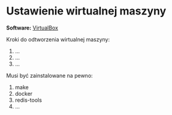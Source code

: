 # Ustawienie wirtualnej maszyny

**Software:** [VirtualBox](https://www.virtualbox.org/)

Kroki do odtworzenia wirtualnej maszyny: 

1. ...
2. ...
3. ...

Musi być zainstalowane na pewno:
1. make
2. docker
3. redis-tools
4. ...